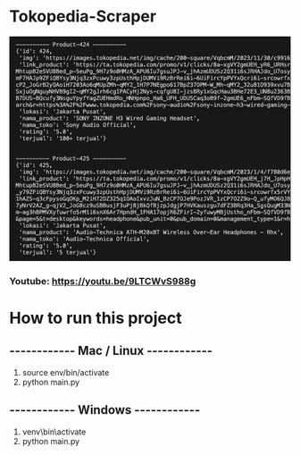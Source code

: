 # Tokopedia-Scraper

<div align="center">
  <img alt="Demo" src="./thumbnail.png" />
</div>

### Youtube: https://youtu.be/9LTCWvS988g

# How to run this project

## ------------ Mac / Linux ------------

1. source env/bin/activate
2. python main.py

## ------------ Windows ------------

1. venv\bin\activate
2. python main.py
